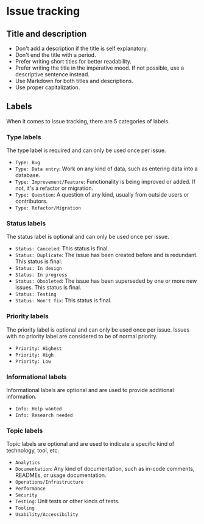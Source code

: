 # Issue tracking

## Title and description

- Don't add a description if the title is self explanatory.
- Don't end the title with a period.
- Prefer writing short titles for better readability.
- Prefer writing the title in the imperative mood. If not possible, use a descriptive sentence instead.
- Use Markdown for both titles and descriptions.
- Use proper capitalization.

## Labels

When it comes to issue tracking, there are 5 categories of labels.

### Type labels

The type label is required and can only be used once per issue.

- `Type: Bug`
- `Type: Data entry`: Work on any kind of data, such as entering data into a database.
- `Type: Improvement/Feature`: Functionality is being improved or added. If not, it's a refactor or migration.
- `Type: Question`: A question of any kind, usually from outside users or contributors.
- `Type: Refactor/Migration`

### Status labels

The status label is optional and can only be used once per issue.

- `Status: Canceled`: This status is final.
- `Status: Duplicate`: The issue has been created before and is redundant. This status is final.
- `Status: In design`
- `Status: In progress`
- `Status: Obsoleted`: The issue has been superseded by one or more new issues. This status is final.
- `Status: Testing`
- `Status: Won't fix`: This status is final.

### Priority labels

The priority label is optional and can only be used once per issue. Issues with no priority label are considered to be of normal priority.

- `Priority: Highest`
- `Priority: High`
- `Priority: Low`

### Informational labels

Informational labels are optional and are used to provide additional information.

- `Info: Help wanted`
- `Info: Research needed`

### Topic labels

Topic labels are optional and are used to indicate a specific kind of technology, tool, etc.

- `Analytics`
- `Documentation`: Any kind of documentation, such as in-code comments, READMEs, or usage documentation.
- `Operations/Infrastructure`
- `Performance`
- `Security`
- `Testing`: Unit tests or other kinds of tests.
- `Tooling`
- `Usability/Accessibility`
